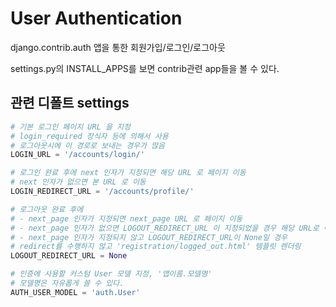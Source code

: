 # User Authentication

django.contrib.auth 앱을 통한 회원가입/로그인/로그아웃

settings.py의 INSTALL_APPS를 보면 contrib관련 app들을 볼 수 있다.

## 관련 디폴트 settings

```py
# 기본 로그인 페이지 URL 을 지정
# login_required 장식자 등에 의해서 사용
# 로그아웃시에 이 경로로 보내는 경우가 많음
LOGIN_URL = '/accounts/login/'

# 로그인 완료 후에 next 인자가 지정되면 해당 URL 로 페이지 이동
# next 인자가 없으면 본 URL 로 이동
LOGIN_REDIRECT_URL = '/accounts/profile/'

# 로그아웃 완료 후에
# - next_page 인자가 지정되면 next_page URL 로 페이지 이동
# - next_page 인자가 없으면 LOGOUT_REDIRECT_URL 이 지정되었을 경우 해당 URL로 이동
# - next_page 인자가 지정되지 않고 LOGOUT_REDIRECT_URL이 None일 경우
# redirect를 수행하지 않고 'registration/logged_out.html' 템플릿 렌더링
LOGOUT_REDIRECT_URL = None

# 인증에 사용할 커스텀 User 모델 지정, '앱이름.모델명'
# 모델명은 자유롭게 쓸 수 있다.
AUTH_USER_MODEL = 'auth.User'
```